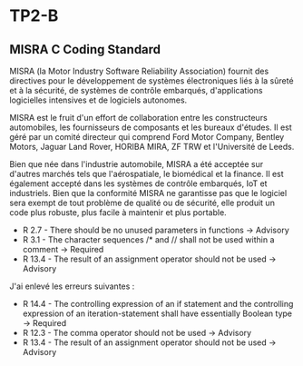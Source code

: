 # TP2-B

## MISRA C Coding Standard

MISRA (la Motor Industry Software Reliability Association) fournit des directives pour le développement de systèmes électroniques liés à la sûreté et à la sécurité, de systèmes de contrôle embarqués, d'applications logicielles intensives et de logiciels autonomes.

MISRA est le fruit d'un effort de collaboration entre les constructeurs automobiles, les fournisseurs de composants et les bureaux d'études. Il est géré par un comité directeur qui comprend Ford Motor Company, Bentley Motors, Jaguar Land Rover, HORIBA MIRA, ZF TRW et l'Université de Leeds.

Bien que née dans l'industrie automobile, MISRA a été acceptée sur d'autres marchés tels que l'aérospatiale, le biomédical et la finance. Il est également accepté dans les systèmes de contrôle embarqués, IoT et industriels. Bien que la conformité MISRA ne garantisse pas que le logiciel sera exempt de tout problème de qualité ou de sécurité, elle produit un code plus robuste, plus facile à maintenir et plus portable.

* R 2.7 - There should be no unused parameters in functions -> Advisory
* R 3.1 - The character sequences /* and // shall not be used within a comment -> Required
* R 13.4 - The result of an assignment operator should not be used -> Advisory

J'ai enlevé les erreurs suivantes :
* R 14.4 - The controlling expression of an if statement and the controlling expression of an iteration-statement shall have essentially Boolean type -> Required
* R 12.3 - The comma operator should not be used -> Advisory
* R 13.4 - The result of an assignment operator should not be used -> Advisory